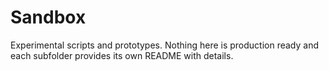 # Sandbox

Experimental scripts and prototypes. Nothing here is production ready and each subfolder provides its own README with details.
